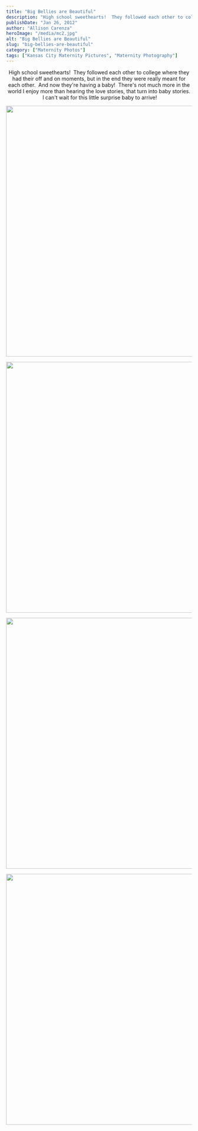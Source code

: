 ```yaml
---
title: "Big Bellies are Beautiful"
description: "High school sweethearts!  They followed each other to college where they had their off and on moments, but in the "
publishDate: "Jan 26, 2012"
author: "Allison Carenza"
heroImage: "/media/mc2.jpg"
alt: "Big Bellies are Beautiful"
slug: "big-bellies-are-beautiful"
category: ["Maternity Photos"]
tags: ["Kansas City Maternity Pictures", "Maternity Photography"]
---
```


<p style="text-align: center;">
<p style="text-align: center;">High school sweethearts!  They followed each other to college where they had their off and on moments, but in the end they were really meant for each other.  And now they&apos;re having a baby!  There&apos;s not much more in the world I enjoy more than hearing the love stories, that turn into baby stories.  I can&apos;t wait for this little surprise baby to arrive!</p>
<p style="text-align: center;"><img class="aligncenter size-full wp-image-3920" title="mc2" src="/media/mc2.jpg" alt="" width="930" height="680"   /></p>
<p style="text-align: center;">
<p style="text-align: center;"><img class="aligncenter size-full wp-image-3919" title="mc1" src="/media/mc1.jpg" alt="" width="930" height="680"   /></p>
<p style="text-align: center;">
<p style="text-align: center;"><img class="aligncenter size-full wp-image-3921" title="mc3" src="/media/mc3.jpg" alt="" width="930" height="680"   /></p>
<p style="text-align: center;">
<p style="text-align: center;"><img class="aligncenter size-full wp-image-3922" title="mc4" src="/media/mc4.jpg" alt="" width="930" height="680"   /></p>

